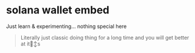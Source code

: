 # solana wallet embed

Just learn & experimenting... nothing special here

> Literally just classic doing thing for a long time and you will get better at it🙂‍↕️s

